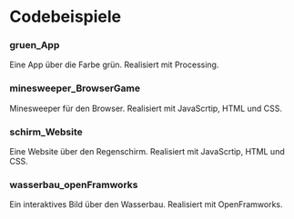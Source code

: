 # Codebeispiele

### gruen_App
Eine App über die Farbe grün. Realisiert mit Processing. 

### minesweeper_BrowserGame
Minesweeper für den Browser. Realisiert mit JavaScrtip, HTML und CSS. 

### schirm_Website
Eine Website über den Regenschirm. Realisiert mit JavaScrtip, HTML und CSS.

### wasserbau_openFramworks
Ein interaktives Bild über den Wasserbau. Realisiert mit OpenFramworks.
